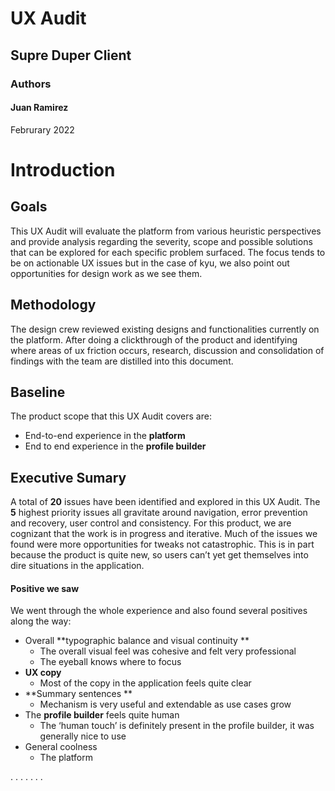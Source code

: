 # UX Audit 
## Supre Duper Client

### Authors
#### Juan Ramirez
Februrary 2022


# Introduction

## Goals
This UX Audit will evaluate the platform from various heuristic perspectives and provide analysis regarding the severity, scope and possible solutions that can be explored for each specific problem surfaced. The focus tends to be on actionable UX issues but in the case of kyu, we also point out opportunities for design work as we see them.

## Methodology 

The design crew reviewed existing designs and functionalities currently on the platform. After doing a clickthrough of the product and identifying where areas of ux friction occurs, research, discussion and consolidation of findings with the team are distilled into this document.

## Baseline

The product scope that this UX Audit covers are:
- End-to-end experience in the **platform** 
- End to end experience in the **profile builder**

## Executive Sumary 

A total of **20** issues have been identified and explored in this UX Audit. The **5** highest priority issues all gravitate around navigation, error prevention and recovery, user control and  consistency. For this product, we are cognizant that the work is in progress and iterative. Much of the issues we found were more opportunities for tweaks not catastrophic. This is in part because the product is quite new, so users can’t yet get themselves into dire situations in the application.

#### Positive we saw
We went through the whole experience and also found several positives along the way:
- Overall **typographic balance and visual continuity **
  - The overall visual feel was cohesive and felt very professional
  - The eyeball knows where to focus
- **UX copy** 
  - Most of the copy in the application feels quite clear 
- **Summary sentences **
  - Mechanism is very useful and extendable as use cases grow 
- The **profile builder** feels quite human
  - The ‘human touch’ is definitely present in the profile builder, it was generally nice to use
- General coolness
  - The platform 


.
.
.
.
.
.
.

